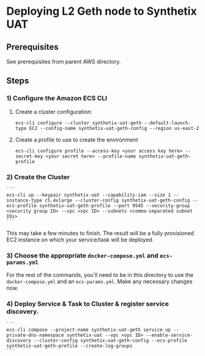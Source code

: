 # Deploying L2 Geth node to Synthetix UAT

## Prerequisites
See prerequisites from parent AWS directory.

## Steps

### 1) Configure the Amazon ECS CLI
1. Create a cluster configuration:
    ```
    ecs-cli configure --cluster synthetix-uat-geth --default-launch-type EC2 --config-name synthetix-uat-geth-config --region us-east-2
    ```

2. Create a profile to use to create the environment
    ```
    ecs-cli configure profile --access-key <your access key here> --secret-key <your secret here> --profile-name synthetix-uat-geth-profile
    ```

### 2) Create the Cluster
    ```
    ecs-cli up --keypair synthetix-uat --capability-iam --size 1 --instance-type c5.4xlarge --cluster-config synthetix-uat-geth-config --ecs-profile synthetix-uat-geth-profile --port 9545 --security-group <security group ID> --vpc <vpc ID> --subnets <comma-separated subnet IDs>
    ```

This may take a few minutes to finish. The result will be a fully provisioned EC2 instance on which your service/task will be deployed.

### 3) Choose the appropriate `docker-compose.yml` and `ecs-params.yml`
For the rest of the commands, you'll need to be in this directory to use the `docker-compose.yml` and an `ecs-params.yml`.
Make any necessary changes now.

### 4) Deploy Service & Task to Cluster & register service discovery. 
    ```
    ecs-cli compose --project-name synthetix-uat-geth service up --private-dns-namespace synthetix-uat --vpc <vpc ID> --enable-service-discovery --cluster-config synthetix-uat-geth-config --ecs-profile synthetix-uat-geth-profile --create-log-groups
    ```
